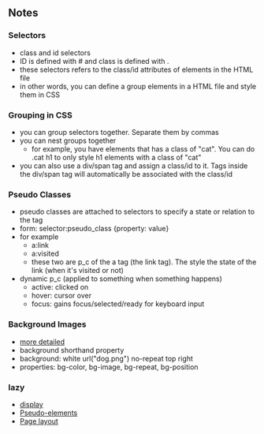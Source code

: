 ## Notes
### Selectors
- class and id selectors
- ID is defined with # and class is defined with .
- these selectors refers to the class/id attributes of elements in the HTML file
- in other words, you can define a group elements in a HTML file and style them in CSS

### Grouping in CSS
- you can group selectors together. Separate them by commas
- you can nest groups together 
    - for example, you have elements that has a class of "cat". You can do .cat h1 to only style h1 elements with a class of "cat"
- you can also use a div/span tag and assign a class/id to it. Tags inside the div/span tag will automatically be associated with the class/id

### Pseudo Classes
- pseudo classes are attached to selectors to specify a state or relation to the tag
- form: selector:pseudo_class {property: value}
- for example 
    - a:link
    - a:visited
    - these two are p_c of the a tag (the link tag). The style the state of the link (when it's visited or not)
- dynamic p_c (applied to something when something happens)
    - active: clicked on
    - hover: cursor over 
    - focus: gains focus/selected/ready for keyboard input

### Background Images
- [more detailed](https://www.htmldog.com/guides/css/intermediate/backgroundimages/)
- background shorthand property
- background: white url("dog.png") no-repeat top right
- properties: bg-color, bg-image, bg-repeat, bg-position

### lazy
- [display](https://www.htmldog.com/guides/css/intermediate/display/)
- [Pseudo-elements](https://www.htmldog.com/guides/css/intermediate/pseudoelements/)
- [Page layout](https://www.htmldog.com/guides/css/intermediate/layout/)
